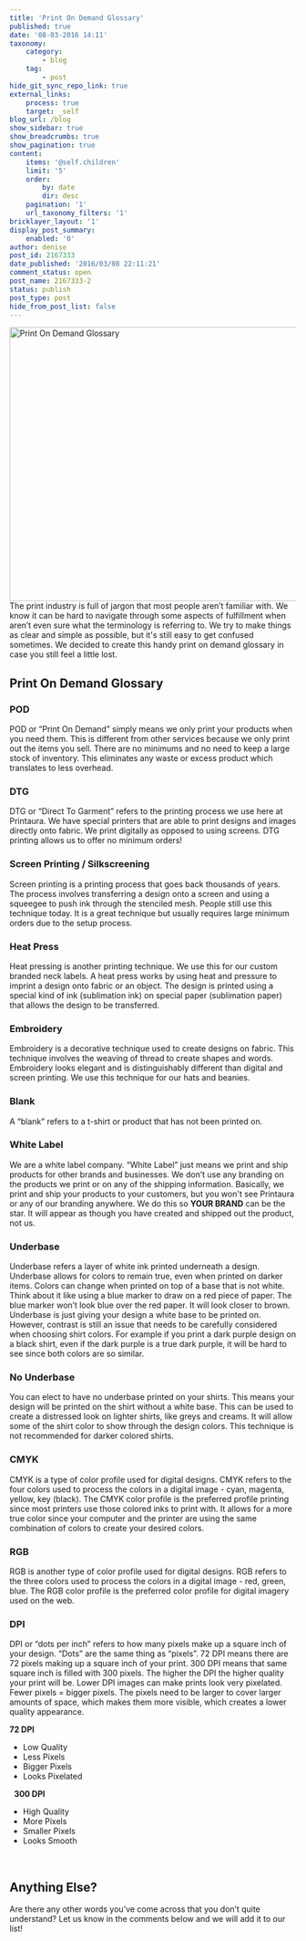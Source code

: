 ```yaml
---
title: 'Print On Demand Glossary'
published: true
date: '08-03-2016 14:11'
taxonomy:
    category:
        - blog
    tag:
        - post
hide_git_sync_repo_link: true
external_links:
    process: true
    target: _self
blog_url: /blog
show_sidebar: true
show_breadcrumbs: true
show_pagination: true
content:
    items: '@self.children'
    limit: '5'
    order:
        by: date
        dir: desc
    pagination: '1'
    url_taxonomy_filters: '1'
bricklayer_layout: '1'
display_post_summary:
    enabled: '0'
author: denise
post_id: 2167333
date_published: '2016/03/08 22:11:21'
comment_status: open
post_name: 2167333-2
status: publish
post_type: post
hide_from_post_list: false
---
```


<img class="alignnone wp-image-2167505 " src="https://printaura.com/wp-content/uploads/2016/03/podglossarybanner-blog1.jpg" alt="Print On Demand Glossary" width="1155" height="480" />
The print industry is full of jargon that most people aren’t familiar with. We know it can be hard to navigate through some aspects of fulfillment when aren’t even sure what the terminology is referring to. We try to make things as clear and simple as possible, but it's still easy to get confused sometimes. We decided to create this handy print on demand glossary in case you still feel a little lost.
<h2>Print On Demand Glossary</h2>
<h3>POD</h3>
POD or “Print On Demand” simply means we only print your products when you need them. This is different from other services because we only print out the items you sell. There are no minimums and no need to keep a large stock of inventory. This eliminates any waste or excess product which translates to less overhead.
<h3>DTG</h3>
DTG or “Direct To Garment” refers to the printing process we use here at Printaura. We have special printers that are able to print designs and images directly onto fabric. We print digitally as opposed to using screens. DTG printing allows us to offer no minimum orders! 
<h3>Screen Printing / Silkscreening</h3>
Screen printing is a printing process that goes back thousands of years. The process involves transferring a design onto a screen and using a squeegee to push ink through the stenciled mesh. People still use this technique today. It is a great technique but usually requires large minimum orders due to the setup process.
<h3>Heat Press</h3>
Heat pressing is another printing technique. We use this for our custom branded neck labels. A heat press works by using heat and pressure to imprint a design onto fabric or an object. The design is printed using a special kind of ink (sublimation ink) on special paper (sublimation paper) that allows the design to be transferred.
<h3>Embroidery</h3>
Embroidery is a decorative technique used to create designs on fabric. This technique involves the weaving of thread to create shapes and words. Embroidery looks elegant and is distinguishably different than digital and screen printing. We use this technique for our hats and beanies.
<h3>Blank</h3>
A “blank” refers to a t-shirt or product that has not been printed on.
<h3>White Label</h3>
We are a white label company. “White Label” just means we print and ship products for other brands and businesses. We don’t use any branding on the products we print or on any of the shipping information. Basically, we print and ship your products to your customers, but you won't see Printaura or any of our branding anywhere. We do this so <strong>YOUR BRAND</strong> can be the star. It will appear as though you have created and shipped out the product, not us.
<h3>Underbase</h3>
Underbase refers a layer of white ink printed underneath a design. Underbase allows for colors to remain true, even when printed on darker items. Colors can change when printed on top of a base that is not white. Think about it like using a blue marker to draw on a red piece of paper. The blue marker won’t look blue over the red paper. It will look closer to brown. Underbase is just giving your design a white base to be printed on. However, contrast is still an issue that needs to be carefully considered when choosing shirt colors. For example if you print a dark purple design on a black shirt, even if the dark purple is a true dark purple, it will be hard to see since both colors are so similar.
<h3>No Underbase</h3>
You can elect to have no underbase printed on your shirts. This means your design will be printed on the shirt without a white base. This can be used to create a distressed look on lighter shirts, like greys and creams. It will allow some of the shirt color to show through the design colors. This technique is not recommended for darker colored shirts.
<h3>CMYK</h3>
CMYK is a type of color profile used for digital designs. CMYK refers to the four colors used to process the colors in a digital image - cyan, magenta, yellow, key (black). The CMYK color profile is the preferred profile printing since most printers use those colored inks to print with. It allows for a more true color since your computer and the printer are using the same combination of colors to create your desired colors.
<h3>RGB</h3>
RGB is another type of color profile used for digital designs. RGB refers to the three colors used to process the colors in a digital image - red, green, blue. The RGB color profile is the preferred color profile for digital imagery used on the web.
<h3>DPI</h3>
DPI or “dots per inch” refers to how many pixels make up a square inch of your design. “Dots” are the same thing as “pixels”. 72 DPI means there are 72 pixels making up a square inch of your print. 300 DPI means that same square inch is filled with 300 pixels. The higher the DPI the higher quality your print will be. Lower DPI images can make prints look very pixelated. Fewer pixels = bigger pixels. The pixels need to be larger to cover larger amounts of space, which makes them more visible, which creates a lower quality appearance.

<strong>72 DPI</strong>
<ul>
	<li>Low Quality</li>
	<li>Less Pixels</li>
	<li>Bigger Pixels</li>
	<li>Looks Pixelated</li>
</ul>
&nbsp;
<strong>300 DPI</strong>
<ul>
	<li>High Quality</li>
	<li>More Pixels</li>
	<li>Smaller Pixels</li>
	<li>Looks Smooth</li>
</ul>
&nbsp;
<h2>Anything Else?</h2>
Are there any other words you’ve come across that you don’t quite understand? Let us know in the comments below and we will add it to our list!